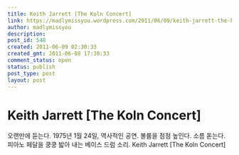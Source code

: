 ```yaml
---
title: Keith Jarrett [The Koln Concert]
link: https://madlymissyou.wordpress.com/2011/06/09/keith-jarrett-the-koln-concert/
author: madlymissyou
description: 
post_id: 548
created: 2011-06-09 02:30:33
created_gmt: 2011-06-08 17:30:33
comment_status: open
status: publish
post_type: post
layout: post
---
```


# Keith Jarrett [The Koln Concert]

오랜만에 듣는다. 1975년 1월 24일, 역사적인 공연. 볼륨을 점점 높인다. 소름 돋는다. 피아노 페달을 쿵쿵 밟아 내는 베이스 드럼 소리. Keith Jarrett [The Koln Concert]